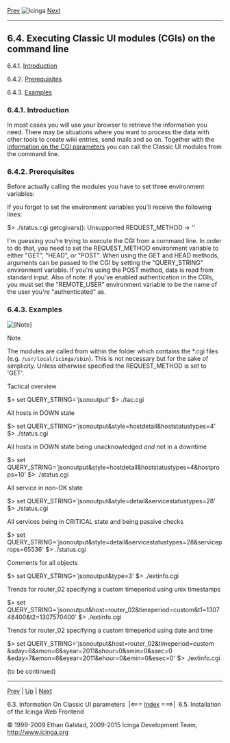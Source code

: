 [Prev](cgiparams.md) ![Icinga](../images/logofullsize.png "Icinga") [Next](icinga-web-scratch.md)

* * * * *

6.4. Executing Classic UI modules (CGIs) on the command line
------------------------------------------------------------

6.4.1. [Introduction](cgicmd.md#introduction_cgicmd)

6.4.2. [Prerequisites](cgicmd.md#prerequisites)

6.4.3. [Examples](cgicmd.md#examples)

### 6.4.1. Introduction

In most cases you will use your browser to retrieve the information you
need. There may be situations where you want to process the data with
other tools to create wiki entries, send mails and so on. Together with
the [information on the CGI
parameters](cgiparams.md "6.3. Information On Classic UI parameters")
you can call the Classic UI modules from the command line.

### 6.4.2. Prerequisites

Before actually calling the modules you have to set three environment
variables:










If you forgot to set the environment variables you'll receive the
following lines:

</code></pre> 
 $> ./status.cgi
 getcgivars(): Unsupported REQUEST_METHOD -> ''

 I'm guessing you're trying to execute the CGI from a command line.
 In order to do that, you need to set the REQUEST_METHOD environment
 variable to either "GET", "HEAD", or "POST". When using the
 GET and HEAD methods, arguments can be passed to the CGI
 by setting the "QUERY_STRING" environment variable. If you're
 using the POST method, data is read from standard input. Also of
 note: if you've enabled authentication in the CGIs, you must set the
 "REMOTE_USER" environment variable to be the name of the user you're
 "authenticated" as.
</code></pre>

### 6.4.3. Examples

![[Note]](../images/note.png)

Note

The modules are called from within the folder which contains the \*.cgi
files (e.g. `/usr/local/icinga/sbin`). This is not necessary
but for the sake of simplicity. Unless otherwise specified the
REQUEST\_METHOD is set to 'GET'.

Tactical overview

</code></pre> 
 $> set QUERY_STRING='jsonoutput'
 $> ./tac.cgi
</code></pre>

All hosts in DOWN state

</code></pre> 
 $> set QUERY_STRING='jsonoutput&style=hostdetail&hoststatustypes=4'
 $> ./status.cgi
</code></pre>

All hosts in DOWN state being unacknowledged *and* not in a downtime

</code></pre> 
 $> set QUERY_STRING='jsonoutput&style=hostdetail&hoststatustypes=4&hostprops=10'
 $> ./status.cgi
</code></pre>

All service in non-OK state

</code></pre> 
 $> set QUERY_STRING='jsonoutput&style=detail&servicestatustypes=28'
 $> ./status.cgi
</code></pre>

All services being in CRITICAL state and being passive checks

</code></pre> 
 $> set QUERY_STRING='jsonoutput&style=detail&servicestatustypes=28&serviceprops=65536'
 $> ./status.cgi
</code></pre>

Comments for all objects

</code></pre> 
 $> set QUERY_STRING='jsonoutput&type=3'
 $> ./extinfo.cgi
</code></pre>

Trends for router\_02 specifying a custom timeperiod using unix
timestamps

</code></pre> 
 $> set QUERY_STRING='jsonoutput&host=router_02&timeperiod=custom&t1=130748400&t2=1307570400'
 $> ./extinfo.cgi
</code></pre>

Trends for router\_02 specifying a custom timeperiod using date and time

</code></pre> 
 $> set QUERY_STRING='jsonoutput&host=router_02&timeperiod=custom\
 &sday=6&smon=6&syear=2011&shour=0&smin=0&ssec=0\
 &eday=7&emon=6&eyear=2011&ehour=0&emin=0&esec=0'
 $> ./extinfo.cgi
</code></pre>

(to be continued)

* * * * *

[Prev](cgiparams.md) | [Up](ch06.md) | [Next](icinga-web-scratch.md)

6.3. Information On Classic UI parameters  |<=== [Index](index.md) ===>|  6.5. Installation of the Icinga Web Frontend

© 1999-2009 Ethan Galstad, 2009-2015 Icinga Development Team,
http://www.icinga.org
